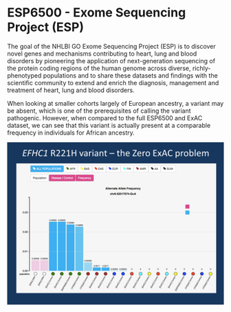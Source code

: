 # ESP6500 - Exome Sequencing Project (ESP)
The goal of the NHLBI GO Exome Sequencing Project (ESP) is to discover novel genes and mechanisms contributing to heart, lung and blood disorders by pioneering the application of next-generation sequencing of the protein coding regions of the human genome across diverse, richly-phenotyped populations and to share these datasets and findings with the scientific community to extend and enrich the diagnosis, management and treatment of heart, lung and blood disorders.

When looking at smaller cohorts largely of European ancestry, a variant may be absent, which is one of the prerequisites of calling the variant pathogenic. However, when compared to the full ESP6500 and ExAC dataset, we can see that this variant is actually present at a comparable frequency in individuals for African ancestry.

![Screenshot](esp6500_screenshot_1.png)